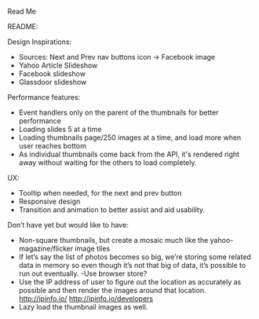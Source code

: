 Read Me

README:

Design Inspirations:
- Sources: Next and Prev nav buttons icon -> Facebook image
- Yahoo Article Slideshow
- Facebook slideshow
- Glassdoor slideshow



Performance features:
- Event handlers only on the parent of the thumbnails for better performance
- Loading slides 5 at a time
- Loading thumbnails page/250 images at a time, and load more when user reaches bottom
- As individual thumbnails come back from the API, it's rendered right away without waiting for the others to
load completely.

UX:
- Tooltip when needed, for the next and prev button
- Responsive design
- Transition and animation to better assist and aid usability.

Don’t have yet but would like to have:
- Non-square thumbnails, but create a mosaic much like the yahoo-magazine/flicker image tiles
- If let’s say the list of photos becomes so big, we’re storing some related data in memory so even though it’s not that 	big of data, it’s possible to run out eventually.  -Use browser store?
- Use the IP address of user to figure out the location as accurately as possible and then render the images around that location. http://ipinfo.io/  http://ipinfo.io/developers
- Lazy load the thumbnail images as well.
